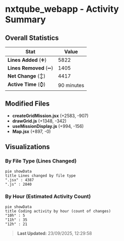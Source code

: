 # nxtqube_webapp - Activity Summary 

## Overall Statistics

| Stat                   | Value                                                             |
| ---------------------- | ----------------------------------------------------------------- |
| **Lines Added** (➕)   | 5822                                          |
| **Lines Removed** (➖) | 1405                                        |
| **Net Change** (↕)    | 4417                |
| **Active Time** (⌚)   | 90 minutes |


## Modified Files
- **createGridMission.jsx** (+2583, -907)
- **drawGrid.js** (+1348, -342)
- **useMissionDisplay.js** (+994, -156)
- **Map.jsx** (+897, -0)

## Visualizations

### By File Type (Lines Changed)

```mermaid
pie showData
title Lines changed by file type
".jsx" : 4387
".js" : 2840
```

### By Hour (Estimated Activity Count)

```mermaid
pie showData
title Coding activity by hour (count of changes)
"10h" : 5
"11h" : 35
"12h" : 21
```


> **Last Updated:** 23/09/2025, 12:29:58